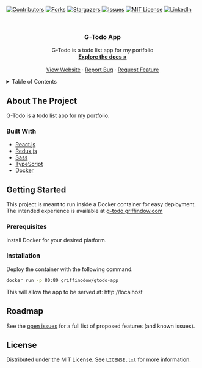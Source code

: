 [![Contributors][contributors-shield]][contributors-url]
[![Forks][forks-shield]][forks-url]
[![Stargazers][stars-shield]][stars-url]
[![Issues][issues-shield]][issues-url]
[![MIT License][license-shield]][license-url]
[![LinkedIn][linkedin-shield]][linkedin-url]

<br />
<div align="center">
  <h3 align="center">G-Todo App</h3>
  <p align="center">
     G-Todo is a todo list app for my portfolio 
    <br />
    <a href="https://github.com/griffinodow/gtodo-app"><strong>Explore the docs »</strong></a>
    <br />
    <br />
    <a href="https://g-todo.griffindow.com">View Website</a>
    ·
    <a href="https://github.com/griffinodow/gtodo-app/issues">Report Bug</a>
    ·
    <a href="https://github.com/griffinodow/gtodo-app/issues">Request Feature</a>
  </p>
</div>

<!-- TABLE OF CONTENTS -->
<details>
  <summary>Table of Contents</summary>
  <ol>
    <li>
      <a href="#about-the-project">About The Project</a>
      <ul>
        <li><a href="#built-with">Built With</a></li>
      </ul>
    </li>
    <li>
      <a href="#getting-started">Getting Started</a>
      <ul>
        <li><a href="#prerequisites">Prerequisites</a></li>
        <li><a href="#environment">Environment</a></li>
        <li><a href="#installation">Installation</a></li>
      </ul>
    </li>
    <li><a href="#roadmap">Roadmap</a></li>
    <li><a href="#license">License</a></li>
  </ol>
</details>

<!-- ABOUT THE PROJECT -->
## About The Project

G-Todo is a todo list app for my portfolio.

### Built With

* [React.js](https://reactjs.org/)
* [Redux.js](https://redux.js.org/)
* [Sass](https://sass-lang.com/)
* [TypeScript](https://www.typescriptlang.org/)
* [Docker](https://www.docker.com/)

<!-- GETTING STARTED -->
## Getting Started

This project is meant to run inside a Docker container for easy deployment. The intended experience is available at [g-todo.griffindow.com](https://g-todo.griffindow.com/)

### Prerequisites

Install Docker for your desired platform.

### Installation

Deploy the container with the following command.

```bash
docker run -p 80:80 griffinodow/gtodo-app
```

This will allow the app to be served at: http://localhost


<!-- ROADMAP -->
## Roadmap
See the [open issues](https://github.com/griffinodow/gtodo-app/issues) for a full list of proposed features (and known issues).

<!-- LICENSE -->
## License
Distributed under the MIT License. See `LICENSE.txt` for more information.

<!-- MARKDOWN LINKS & IMAGES -->
<!-- https://www.markdownguide.org/basic-syntax/#reference-style-links -->
[contributors-shield]: https://img.shields.io/github/contributors/griffinodow/gtodo-app.svg?style=for-the-badge
[contributors-url]: https://github.com/griffinodow/gtodo-app/graphs/contributors
[forks-shield]: https://img.shields.io/github/forks/griffinodow/gtodo-app.svg?style=for-the-badge
[forks-url]: https://github.com/griffinodow/gtodo-app/network/members
[stars-shield]: https://img.shields.io/github/stars/griffinodow/gtodo-app.svg?style=for-the-badge
[stars-url]: https://github.com/griffinodow/gtodo-app/stargazers
[issues-shield]: https://img.shields.io/github/issues/griffinodow/gtodo-app.svg?style=for-the-badge
[issues-url]: https://github.com/griffinodow/gtodo-app/issues
[license-shield]: https://img.shields.io/github/license/griffinodow/gtodo-app.svg?style=for-the-badge
[license-url]: https://github.com/griffinodow/gtodo-app/blob/master/LICENSE
[linkedin-shield]: https://img.shields.io/badge/-LinkedIn-black.svg?style=for-the-badge&logo=linkedin&colorB=555
[linkedin-url]: https://linkedin.com/in/griffinodow